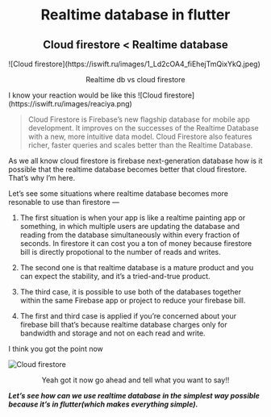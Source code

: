 <h1 align="center">Realtime database in flutter</h1>
<h2 align="center">Cloud firestore < Realtime database</h2>
![Cloud firestore](https://iswift.ru/images/1_Ld2cOA4_fiEhejTmQixYkQ.jpeg)
<p align="center">Realtime db vs cloud firestore</p>
I know your reaction would be like this
![Cloud firestore](https://iswift.ru/images/reaciya.png)  

> Cloud Firestore is Firebase’s new flagship database for mobile app development. It improves on the successes of the Realtime Database with a new, more intuitive data model. Cloud Firestore also features richer, faster queries and scales better than the Realtime Database.

As we all know cloud firestore is firebase next-generation database how is it possible that the realtime database becomes better that cloud firestore. That’s why I’m here.

Let’s see some situations where realtime database becomes more resonable to use than firestore —

1. The first situation is when your app is like a realtime painting app or something, in which multiple users are updating the database and reading from the database simultaneously within every fraction of seconds. In firestore it can cost you a ton of money because firestore bill is directly propotional to the number of reads and writes.

2. The second one is that realtime database is a mature product and you can expect the stability, and it’s a tried-and-true product.

3. The third case, it is possible to use both of the databases together within the same Firebase app or project to reduce your firebase bill.

4. The first and third case is applied if you’re concerned about your firebase bill that’s because realtime database charges only for bandwidth and storage and not on each read and write.

I think you got the point now

![Cloud firestore](https://iswift.ru/images/2020-02-21_15-54-07.png)  
<p align="center">Yeah got it now go ahead and tell what you want to say!!</p>

*<strong>Let’s see how can we use realtime database in the simplest way possible because it’s in flutter(which makes everything simple).</strong>*
